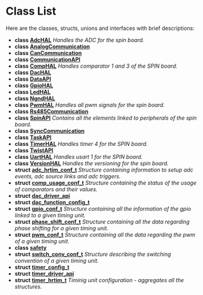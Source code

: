 
# Class List


Here are the classes, structs, unions and interfaces with brief descriptions:

* **class** [**AdcHAL**](classAdcHAL.md) _Handles the ADC for the spin board._     
* **class** [**AnalogCommunication**](classAnalogCommunication.md)     
* **class** [**CanCommunication**](classCanCommunication.md)     
* **class** [**CommunicationAPI**](classCommunicationAPI.md)     
* **class** [**CompHAL**](classCompHAL.md) _Handles comparator 1 and 3 of the SPIN board._     
* **class** [**DacHAL**](classDacHAL.md)     
* **class** [**DataAPI**](classDataAPI.md)     
* **class** [**GpioHAL**](classGpioHAL.md)     
* **class** [**LedHAL**](classLedHAL.md)     
* **class** [**NgndHAL**](classNgndHAL.md)     
* **class** [**PwmHAL**](classPwmHAL.md) _Handles all pwm signals for the spin board._     
* **class** [**Rs485Communication**](classRs485Communication.md)     
* **class** [**SpinAPI**](classSpinAPI.md) _Contains all the elements linked to peripherals of the spin board._     
* **class** [**SyncCommunication**](classSyncCommunication.md)     
* **class** [**TaskAPI**](classTaskAPI.md)     
* **class** [**TimerHAL**](classTimerHAL.md) _Handles timer 4 for the SPIN board._     
* **class** [**TwistAPI**](classTwistAPI.md)     
* **class** [**UartHAL**](classUartHAL.md) _Handles usart 1 for the SPIN board._     
* **class** [**VersionHAL**](classVersionHAL.md) _Handles the versioning for the spin board._     
* **struct** [**adc\_hrtim\_conf\_t**](structadc__hrtim__conf__t.md) _Structure containing information to setup adc events, adc source links and adc triggers._     
* **struct** [**comp\_usage\_conf\_t**](structcomp__usage__conf__t.md) _Structure containing the status of the usage of comparators and their values._     
* **struct** [**dac\_driver\_api**](structdac__driver__api.md)     
* **struct** [**dac\_function\_config\_t**](structdac__function__config__t.md)     
* **struct** [**gpio\_conf\_t**](structgpio__conf__t.md) _Structure containing all the information of the gpio linked to a given timing unit._     
* **struct** [**phase\_shift\_conf\_t**](structphase__shift__conf__t.md) _Structure containing all the data regarding phase shifting for a given timing unit._     
* **struct** [**pwm\_conf\_t**](structpwm__conf__t.md) _Structure containing all the data regarding the pwm of a given timing unit._     
* **class** [**safety**](classsafety.md)     
* **struct** [**switch\_conv\_conf\_t**](structswitch__conv__conf__t.md) _Structure describing the switching convention of a given timing unit._     
* **struct** [**timer\_config\_t**](structtimer__config__t.md)     
* **struct** [**timer\_driver\_api**](structtimer__driver__api.md)     
* **struct** [**timer\_hrtim\_t**](structtimer__hrtim__t.md) _Timinig unit configuration - aggregates all the structures._     

